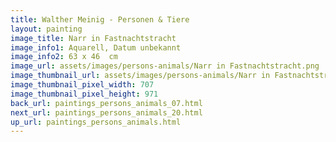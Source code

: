 ```yaml
---
title: Walther Meinig - Personen & Tiere
layout: painting
image_title: Narr in Fastnachtstracht
image_info1: Aquarell, Datum unbekannt
image_info2: 63 x 46  cm
image_url: assets/images/persons-animals/Narr in Fastnachtstracht.png
image_thumbnail_url: assets/images/persons-animals/Narr in Fastnachtstracht-klein.png
image_thumbnail_pixel_width: 707
image_thumbnail_pixel_height: 971
back_url: paintings_persons_animals_07.html
next_url: paintings_persons_animals_20.html
up_url: paintings_persons_animals.html
---
```


